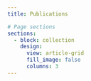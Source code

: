 ```yaml
---
title: Publications

# Page sections
sections:
  - block: collection
    design:
      view: article-grid
      fill_image: false
      columns: 3
---
```

